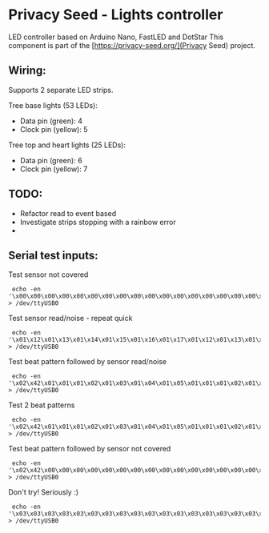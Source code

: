 # Privacy Seed - Lights controller

LED controller based on Arduino Nano, FastLED and DotStar
This component is part of the [https://privacy-seed.org/](Privacy Seed) project.

## Wiring:
Supports 2 separate LED strips.

Tree base lights (53 LEDs):
-  Data pin  (green):  4
-  Clock pin (yellow):  5

Tree top and heart lights (25 LEDs):
-  Data pin  (green):  6
-  Clock pin (yellow):  7


## TODO:
- Refactor read to event based
- Investigate strips stopping with a rainbow error
-

## Serial test inputs:

Test sensor not covered
```
 echo -en '\x00\x00\x00\x00\x00\x00\x00\x00\x00\x00\x00\x00\x00\x00\x00\x00\x00\x00\x00\x00\x00\x00\x00\x00\x00\x00\x00\x00\x00\x00\x00\x00\x00\x00\x00\x00\x00\x00\x00\x00\x00\x00\x00\x00\x00\x00\x00\x00' > /dev/ttyUSB0
```

Test sensor read/noise - repeat quick
```
 echo -en '\x01\x12\x01\x13\x01\x14\x01\x15\x01\x16\x01\x17\x01\x12\x01\x13\x01\x14\x01\x15\x01\x16\x01\x17\x01\x12\x01\x13\x01\x14\x01\x15\x01\x16\x01\x17\x01\x12\x01\x13\x01\x14\x01\x15\x01\x16\x01\x17\x01\x12\x01\x13\x01\x14\x01\x15\x01\x16\x01\x17\x01\x12\x01\x13\x01\x14\x01\x15\x01\x16\x01\x17\x01\x12\x01\x13\x01\x14\x01\x15\x01\x16\x01\x17\x01\x12\x01\x13\x01\x14\x01\x15\x01\x16\x01\x17' > /dev/ttyUSB0
```

Test beat pattern followed by sensor read/noise
```
 echo -en '\x02\x42\x01\x01\x01\x02\x01\x03\x01\x04\x01\x05\x01\x01\x01\x02\x01\x03\x01\x04\x01\x05\x01\x01\x01\x02\x01\x03\x01\x04\x01\x05\x01\x01\x01\x02\x01\x03\x01\x04\x01\x05\x01\x01\x01\x02\x01\x03\x01\x01\x01\x02\x01\x03\x01\x04\x01\x05\x01\x01\x01\x02\x01\x03\x01\x04\x01\x05\x01\x01\x01\x02\x01\x03\x01\x04\x01\x05\x01\x01\x01\x02\x01\x03\x01\x04\x01\x05\x01\x01\x01\x02\x01\x03\x01\x04' > /dev/ttyUSB0
```

Test 2 beat patterns
```
 echo -en '\x02\x42\x01\x01\x01\x02\x01\x03\x01\x04\x01\x05\x01\x01\x01\x02\x01\x03\x01\x04\x01\x05\x01\x01\x01\x02\x01\x03\x01\x04\x01\x05\x01\x01\x01\x02\x01\x03\x01\x04\x01\x05\x01\x01\x01\x02\x01\x03\x02\x43\x01\x01\x01\x02\x01\x03\x01\x04\x01\x05\x01\x01\x01\x02\x01\x03\x01\x04\x01\x05\x01\x01\x01\x02\x01\x03\x01\x04\x01\x05\x01\x01\x01\x02\x01\x03\x01\x04\x01\x05\x01\x01\x01\x02\x01\x03' > /dev/ttyUSB0
```

Test beat pattern followed by sensor not covered
```
 echo -en '\x02\x42\x00\x00\x00\x00\x00\x00\x00\x00\x00\x00\x00\x00\x00\x00\x00\x00\x00\x00\x00\x00\x00\x00\x00\x00\x00\x00\x00\x00\x00\x00\x00\x00\x00\x00\x00\x00\x00\x00\x00\x00\x00\x00\x00\x00\x00\x00\x00\x00\x00\x00\x00\x00\x00\x00\x00\x00\x00\x00\x00\x00\x00\x00\x00\x00\x00\x00\x00\x00\x00\x00\x00\x00\x00\x00\x00\x00\x00\x00\x00\x00\x00\x00\x00\x00\x00\x00\x00\x00\x00\x00\x00\x00\x00\x00' > /dev/ttyUSB0
```

Don't try! Seriously :)
```
 echo -en '\x03\x03\x03\x03\x03\x03\x03\x03\x03\x03\x03\x03\x03\x03\x03\x03\x03\x03\x03\x03\x03\x03\x03\x03\x03\x03\x03\x03\x03\x03\x03\x03\x03\x03\x03\x03\x03\x03\x03\x03\x03\x03\x03\x03\x03\x03\x03\x03\x03\x03\x03\x03\x03\x03\x03\x03\x03\x03\x03\x03\x03\x03\x03\x03\x03\x03\x03\x03\x03\x03\x03\x03\x03\x03\x03\x03\x03\x03\x03\x03\x03\x03\x03\x03\x03\x03\x03\x03\x03\x03\x03\x03\x03\x03\x03\x03' > /dev/ttyUSB0
```
